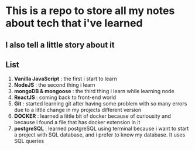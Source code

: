# This is a repo to store all my notes about tech that i've learned

## I also tell a little story about it

## List
1. **Vanilla JavaScript** : the first i start to learn <br>
2. **NodeJS** : the second thing i learn <br>
3. **mongoDB & mongoose** : the third thing i learn while learning node <br>
4. **ReactJS** : coming back to front-end world <br>
5. **Git** : started learning git after having some problem with so many errors due to a little change in my projects different version <br>
6. **DOCKER** : learned a little bit of docker because of curiousity and because i found a file that has docker extension in it <br>
7. **postgreSQL** : learned postgreSQL using terminal because i want to start a project with SQL database, and i prefer to know my database. It uses SQL queries<br>
<br><br>